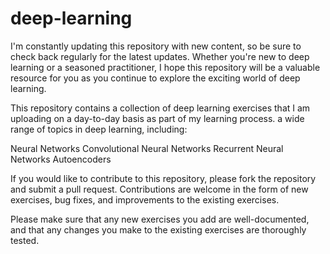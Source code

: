 # deep-learning
I'm constantly updating this repository with new content, so be sure to check back regularly for the latest updates. Whether you're new to deep learning or a seasoned practitioner, I hope this repository will be a valuable resource for you as you continue to explore the exciting world of deep learning.

This repository contains a collection of deep learning exercises that I am uploading on a day-to-day basis as part of my learning process.
 a wide range of topics in deep learning, including:

Neural Networks
Convolutional Neural Networks
Recurrent Neural Networks
Autoencoders

If you would like to contribute to this repository, please fork the repository and submit a pull request. Contributions are welcome in the form of new exercises, bug fixes, and improvements to the existing exercises.

Please make sure that any new exercises you add are well-documented, and that any changes you make to the existing exercises are thoroughly tested.
